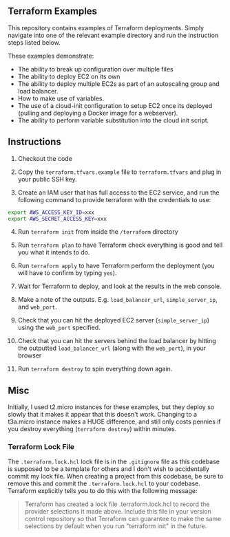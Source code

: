 ## Terraform Examples
This repository contains examples of Terraform deployments.
Simply navigate into one of the relevant example directory and run the instruction steps listed below.

These examples demonstrate:

* The ability to break up configuration over multiple files
* The ability to deploy EC2 on its own
* The ability to deploy multiple EC2s as part of an autoscaling group and load balancer.
* How to make use of variables.
* The use of a cloud-init configuration to setup EC2 once its deployed (pulling and deploying a Docker image for a webserver).
* The ability to perform variable substitution into the cloud init script.


## Instructions
1. Checkout the code

2. Copy the `terraform.tfvars.example` file to `terraform.tfvars` and plug in your public SSH key.

3. Create an IAM user that has full access to the EC2 service, and run the following command to provide terraform with the credentials to use:

```bash
export AWS_ACCESS_KEY_ID=xxx
export AWS_SECRET_ACCESS_KEY=xxx
```

4. Run `terraform init` from inside the `/terraform` directory

5. Run `terraform plan` to have Terraform check everything is good and tell you what it intends to do.

6. Run `terraform apply` to have Terraform perform the deployment (you will have to confirm by typing `yes`).

7. Wait for Terraform to deploy, and look at the results in the web console.

8. Make a note of the outputs. E.g. `load_balancer_url`, `simple_server_ip`, and `web_port`.

9. Check that you can hit the deployed EC2 server (`simple_server_ip`) using the `web_port` specified.

10. Check that you can hit the servers behind the load balancer by hitting the outputted `load_balancer_url` (along with the `web_port`), in your browser

11. Run `terraform destroy` to spin everything down again.


## Misc
Initially, I used t2.micro instances for these examples, but they deploy so slowly that it makes it appear that
this doesn't work. Changing to a t3a.micro instance makes a HUGE difference, and still only
costs pennies if you destroy everything (`terraform destroy`) within minutes.

### Terraform Lock File
The `.terraform.lock.hcl` lock file is in the `.gitignore` file as this codebase
is supposed to be a template for others and I don't wish to accidentally commit my lock file.
When creating a project from this codebase, be sure to remove this and commit the `.terraform.lock.hcl`
to your codebase. Terraform explicitly tells you to do this with the following message:

> Terraform has created a lock file .terraform.lock.hcl to record the provider selections it made
above. Include this file in your version control repository so that Terraform can guarantee to make
the same selections by default when you run "terraform init" in the future.
